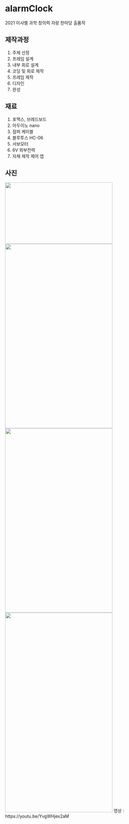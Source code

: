 # alarmClock
2021 이사벨 과학 창의력 자랑 한마당 출품작

## 제작과정
1. 주제 선정
2. 프레임 설계
3. 내부 회로 설계
4. 코딩 및 회로 제작
5. 프레임 제작
6. 디자인
7. 완성

## 재료
1. 포맥스, 브레드보드
2. 아두이노 nano
3. 점퍼 케이블
4. 블루투스 HC-06
5. 서보모터
6. 6V 외부전력
7. 자체 제작 제어 앱

## 사진
<img src="https://user-images.githubusercontent.com/84177301/147827318-74732524-4b70-423f-b507-4cd2f6111e97.jpg" width="350" height="200"/>
<img src="https://user-images.githubusercontent.com/84177301/147827387-9bdd9740-973c-4978-8475-db483cad943e.jpg" width="350" height="600"/>
<img src="https://user-images.githubusercontent.com/84177301/147827391-2acd1e73-cd6b-450a-a6e2-917289ef6798.jpg" width="350" height="600"/>
<img src="https://user-images.githubusercontent.com/84177301/147827399-8948d2fe-9034-4834-a6b9-e99257761301.jpg" width="350" height="650"/>
영상 : https://youtu.be/YvgWHjex2aM

